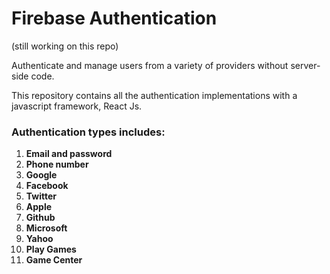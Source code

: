 # Firebase Authentication
(still working on this repo)

Authenticate and manage users from a variety of providers without server-side code.

This repository contains all the authentication implementations with a javascript framework, React Js.

### Authentication types includes:

1. **Email and password**
2. **Phone number**        
3. **Google**
4. **Facebook**
5. **Twitter**
6. **Apple**
7. **Github**
8. **Microsoft**
9. **Yahoo**
10. **Play Games**
11. **Game Center**
